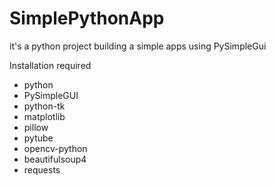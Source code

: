 # SimplePythonApp
it's a python project building a simple apps using PySimpleGui  

Installation required

* python
* PySimpleGUI
* python-tk
* matplotlib
* pillow
* pytube
* opencv-python
* beautifulsoup4
* requests

